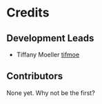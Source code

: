 # Credits

## Development Leads

- Tiffany Moeller [tifmoe](https://github.com/tifmoe)

## Contributors

None yet. Why not be the first?